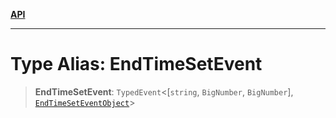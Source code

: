 [**API**](../../../README.md)

***

# Type Alias: EndTimeSetEvent

> **EndTimeSetEvent**: `TypedEvent`\<\[`string`, `BigNumber`, `BigNumber`\], [`EndTimeSetEventObject`](../interfaces/EndTimeSetEventObject.md)\>
